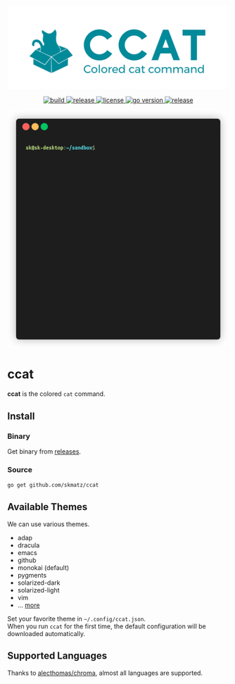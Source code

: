 <p align="center">
  <a href="https://github.com/skmatz/ccat">
    <img src="./assets/images/banner.png" width="1000" alt="banner" />
  </a>
</p>

<p align="center">
  <a href="https://github.com/skmatz/ccat/actions?query=workflow%3Abuild">
    <img
      src="https://github.com/skmatz/ccat/workflows/build/badge.svg"
      alt="build"
    />
  </a>
  <a href="https://github.com/skmatz/ccat/actions?query=workflow%3Arelease">
    <img
      src="https://github.com/skmatz/ccat/workflows/release/badge.svg"
      alt="release"
    />
  </a>
  <a href="./LICENSE">
    <img
      src="https://img.shields.io/github/license/skmatz/ccat"
      alt="license"
    />
  </a>
  <a href="./go.mod">
    <img
      src="https://img.shields.io/github/go-mod/go-version/skmatz/ccat"
      alt="go version"
    />
  </a>
  <a href="https://github.com/skmatz/ccat/releases/latest">
    <img
      src="https://img.shields.io/github/v/release/skmatz/ccat"
      alt="release"
    />
  </a>
</p>

<p align="center">
  <img src="./assets/images/demo.gif" width="640" alt="demo" />
</p>

# ccat

**ccat** is the colored `cat` command.

## Install

### Binary

Get binary from [releases](https://github.com/skmatz/ccat/releases).

### Source

```sh
go get github.com/skmatz/ccat
```

## Available Themes

We can use various themes.

- adap
- dracula
- emacs
- github
- monokai (default)
- pygments
- solarized-dark
- solarized-light
- vim
- ... [more](https://github.com/alecthomas/chroma/tree/master/styles)

Set your favorite theme in `~/.config/ccat.json`.  
When you run `ccat` for the first time, the default configuration will be downloaded automatically.

## Supported Languages

Thanks to [alecthomas/chroma](https://github.com/alecthomas/chroma), almost all languages are supported.
